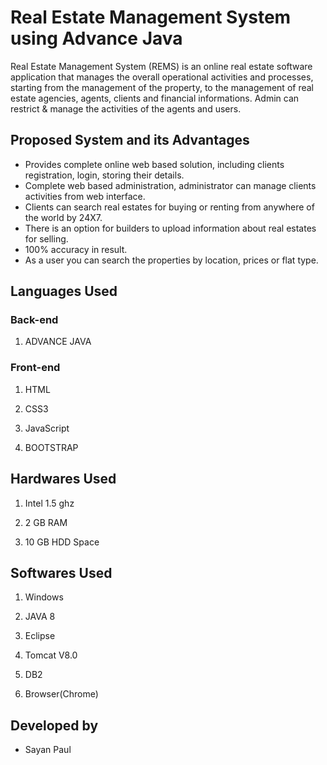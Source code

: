 # Real Estate Management System using Advance Java
Real Estate Management System (REMS) is an online real estate software application that manages the overall operational activities and processes, starting from the management of the property, to the management of real estate agencies, agents, clients and financial informations. Admin can restrict & manage the activities of the agents and users.

## Proposed System and its Advantages

* Provides complete online web based solution, including clients registration, login, storing their details.
* Complete web based administration, administrator can manage clients activities from web interface.
* Clients can search real estates for buying or renting from anywhere of the world by 24X7.
* There is an option for builders to upload information about real estates for selling.
* 100% accuracy in result.
* As a user you can search the properties by location, prices or flat type.

## Languages Used

### Back-end

1. ADVANCE JAVA

### Front-end

1. HTML

2. CSS3

3. JavaScript

4. BOOTSTRAP

## Hardwares Used

1. Intel 1.5 ghz

2. 2 GB RAM

3. 10 GB HDD Space

## Softwares Used

1. Windows

2. JAVA 8

3. Eclipse

4. Tomcat V8.0

5. DB2

6. Browser(Chrome)

## Developed by

* Sayan Paul

